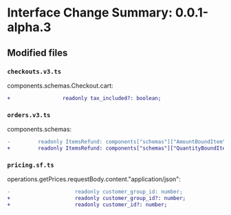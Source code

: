 # Interface Change Summary: 0.0.1-alpha.3

## Modified files
### `checkouts.v3.ts`

components.schemas.Checkout.cart:
```diff
+                 readonly tax_included?: boolean;
```

### `orders.v3.ts`

components.schemas:
```diff
-         readonly ItemsRefund: components["schemas"]["AmountBoundItem"] | components["schemas"]["QuantityBoundItem"] | components["schemas"]["TaxExemptItem"] | components["schemas"]["FeeItem"];
+         readonly ItemsRefund: components["schemas"]["QuantityBoundItem"] | components["schemas"]["AmountBoundItem"] | components["schemas"]["TaxExemptItem"] | components["schemas"]["FeeItem"];
```

### `pricing.sf.ts`

operations.getPrices.requestBody.content."application/json":
```diff
-                     readonly customer_group_id: number;
+                     readonly customer_group_id?: number;
+                     readonly customer_id?: number;
```

